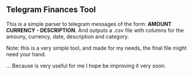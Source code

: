 ## Telegram Finances Tool

This is a simple parser to telegram messages of the form: <strong>AMOUNT CURRENCY - DESCRIPTION</strong>. And outputs a .csv file with columns for the amouny, currency, date, description and category.

Note: this is a very simple tool, and made for my needs, the final file might need your hand.


... Because is very useful for me I hope be improving it very soon.
